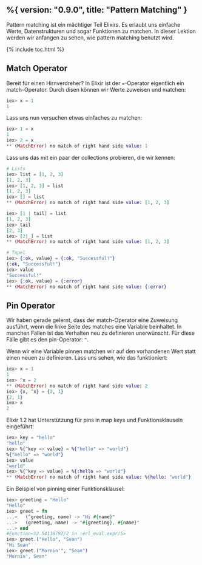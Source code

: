 %{
  version: "0.9.0",
  title: "Pattern Matching"
}
---

Pattern matching ist ein mächtiger Teil Elixirs. Es erlaubt uns einfache Werte, Datenstrukturen und sogar Funktionen zu matchen. In dieser Lektion werden wir anfangen zu sehen, wie pattern matching benutzt wird.

{% include toc.html %}

## Match Operator

Bereit für einen Hirnverdreher? In Elixir ist der `=`-Operator eigentlich ein match-Operator. Durch disen können wir Werte zuweisen und matchen:

```elixir
iex> x = 1
1
```

Lass uns nun versuchen etwas einfaches zu matchen:

```elixir
iex> 1 = x
1
iex> 2 = x
** (MatchError) no match of right hand side value: 1
```

Lass uns das mit ein paar der collections probieren, die wir kennen:

```elixir
# Lists
iex> list = [1, 2, 3]
[1, 2, 3]
iex> [1, 2, 3] = list
[1, 2, 3]
iex> [] = list
** (MatchError) no match of right hand side value: [1, 2, 3]

iex> [1 | tail] = list
[1, 2, 3]
iex> tail
[2, 3]
iex> [2|_] = list
** (MatchError) no match of right hand side value: [1, 2, 3]

# Tupel
iex> {:ok, value} = {:ok, "Successful!"}
{:ok, "Successful!"}
iex> value
"Successful!"
iex> {:ok, value} = {:error}
** (MatchError) no match of right hand side value: {:error}
```

## Pin Operator

Wir haben gerade gelernt, dass der match-Operator eine Zuweisung ausführt, wenn die linke Seite des matches eine Variable beinhaltet. In manchen Fällen ist das Verhalten neu zu definieren unerwünscht. Für diese Fälle gibt es den pin-Operator: `^`.

Wenn wir eine Variable pinnen matchen wir auf den vorhandenen Wert statt einen neuen zu definieren. Lass uns sehen, wie das funktioniert:

```elixir
iex> x = 1
1
iex> ^x = 2
** (MatchError) no match of right hand side value: 2
iex> {x, ^x} = {2, 1}
{2, 1}
iex> x
2
```

Elixir 1.2 hat Unterstützung für pins in map keys und Funktionsklauseln eingeführt:

```elixir
iex> key = "hello"
"hello"
iex> %{^key => value} = %{"hello" => "world"}
%{"hello" => "world"}
iex> value
"world"
iex> %{^key => value} = %{:hello => "world"}
** (MatchError) no match of right hand side value: %{hello: "world"}
```

Ein Beispiel von pinning einer Funktionsklausel:

```elixir
iex> greeting = "Hello"
"Hello"
iex> greet = fn
...>   (^greeting, name) -> "Hi #{name}"
...>   (greeting, name) -> "#{greeting}, #{name}"
...> end
#Function<12.54118792/2 in :erl_eval.expr/5>
iex> greet.("Hello", "Sean")
"Hi Sean"
iex> greet.("Mornin'", "Sean")
"Mornin', Sean"
```
